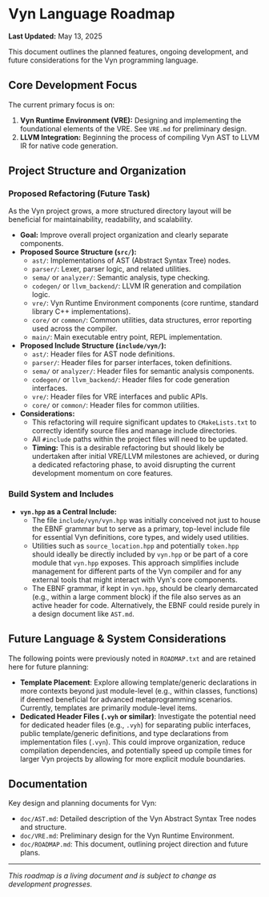 # Vyn Language Roadmap

**Last Updated:** May 13, 2025

This document outlines the planned features, ongoing development, and future considerations for the Vyn programming language.

## Core Development Focus
The current primary focus is on:
1.  **Vyn Runtime Environment (VRE):** Designing and implementing the foundational elements of the VRE. See `VRE.md` for preliminary design.
2.  **LLVM Integration:** Beginning the process of compiling Vyn AST to LLVM IR for native code generation.

## Project Structure and Organization

### Proposed Refactoring (Future Task)
As the Vyn project grows, a more structured directory layout will be beneficial for maintainability, readability, and scalability.

-   **Goal:** Improve overall project organization and clearly separate components.
-   **Proposed Source Structure (`src/`):**
    -   `ast/`: Implementations of AST (Abstract Syntax Tree) nodes.
    -   `parser/`: Lexer, parser logic, and related utilities.
    -   `sema/` or `analyzer/`: Semantic analysis, type checking.
    -   `codegen/` or `llvm_backend/`: LLVM IR generation and compilation logic.
    -   `vre/`: Vyn Runtime Environment components (core runtime, standard library C++ implementations).
    -   `core/` or `common/`: Common utilities, data structures, error reporting used across the compiler.
    -   `main/`: Main executable entry point, REPL implementation.
-   **Proposed Include Structure (`include/vyn/`):**
    -   `ast/`: Header files for AST node definitions.
    -   `parser/`: Header files for parser interfaces, token definitions.
    -   `sema/` or `analyzer/`: Header files for semantic analysis components.
    -   `codegen/` or `llvm_backend/`: Header files for code generation interfaces.
    -   `vre/`: Header files for VRE interfaces and public APIs.
    -   `core/` or `common/`: Header files for common utilities.
-   **Considerations:**
    -   This refactoring will require significant updates to `CMakeLists.txt` to correctly identify source files and manage include directories.
    -   All `#include` paths within the project files will need to be updated.
    -   **Timing:** This is a desirable refactoring but should likely be undertaken after initial VRE/LLVM milestones are achieved, or during a dedicated refactoring phase, to avoid disrupting the current development momentum on core features.

### Build System and Includes

-   **`vyn.hpp` as a Central Include:**
    -   The file `include/vyn/vyn.hpp` was initially conceived not just to house the EBNF grammar but to serve as a primary, top-level include file for essential Vyn definitions, core types, and widely used utilities.
    -   Utilities such as `source_location.hpp` and potentially `token.hpp` should ideally be directly included by `vyn.hpp` or be part of a core module that `vyn.hpp` exposes. This approach simplifies include management for different parts of the Vyn compiler and for any external tools that might interact with Vyn's core components.
    -   The EBNF grammar, if kept in `vyn.hpp`, should be clearly demarcated (e.g., within a large comment block) if the file also serves as an active header for code. Alternatively, the EBNF could reside purely in a design document like `AST.md`.

## Future Language & System Considerations

The following points were previously noted in `ROADMAP.txt` and are retained here for future planning:

-   **Template Placement**: Explore allowing template/generic declarations in more contexts beyond just module-level (e.g., within classes, functions) if deemed beneficial for advanced metaprogramming scenarios. Currently, templates are primarily module-level items.
-   **Dedicated Header Files (`.vyh` or similar)**: Investigate the potential need for dedicated header files (e.g., `.vyh`) for separating public interfaces, public template/generic definitions, and type declarations from implementation files (`.vyn`). This could improve organization, reduce compilation dependencies, and potentially speed up compile times for larger Vyn projects by allowing for more explicit module boundaries.

## Documentation
Key design and planning documents for Vyn:

-   `doc/AST.md`: Detailed description of the Vyn Abstract Syntax Tree nodes and structure.
-   `doc/VRE.md`: Preliminary design for the Vyn Runtime Environment.
-   `doc/ROADMAP.md`: This document, outlining project direction and future plans.

---
*This roadmap is a living document and is subject to change as development progresses.*
